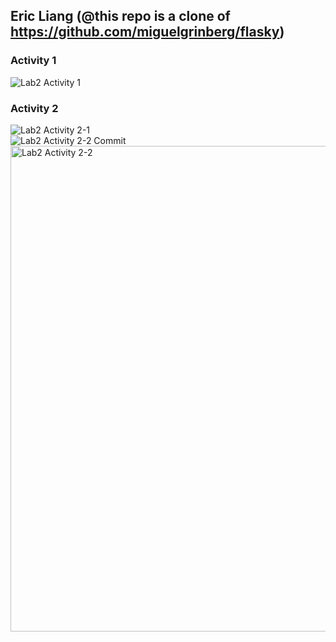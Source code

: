 ## Eric Liang (@this repo is a clone of https://github.com/miguelgrinberg/flasky)
### Activity 1 <br/>
![Lab2 Activity 1](https://user-images.githubusercontent.com/39924702/191643848-4f87285f-4880-4bc0-8e3f-cfe6cd6486eb.png)<br/>
### Activity 2 <br/>
![Lab2 Activity 2-1](https://user-images.githubusercontent.com/39924702/191643878-8d0a877f-2028-4e26-af05-7c2c292ffa3d.png) <br/>
![Lab2 Activity 2-2 Commit](https://user-images.githubusercontent.com/39924702/191643894-e25846eb-68b7-46e8-8246-d07827904afd.png) <br/>
<img width="777" alt="Lab2 Activity 2-2" src="https://user-images.githubusercontent.com/39924702/191643904-61ab2009-196e-43a8-a4a5-5edc84a1be29.png"> <br/>

